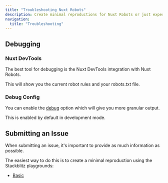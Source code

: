 ```yaml
---
title: "Troubleshooting Nuxt Robots"
description: Create minimal reproductions for Nuxt Robots or just experiment with the module.
navigation:
  title: "Troubleshooting"
---
```


## Debugging

### Nuxt DevTools

The best tool for debugging is the Nuxt DevTools integration with Nuxt Robots.

This will show you the current robot rules and your robots.txt file.

### Debug Config

You can enable the [debug](/docs/robots/api/config#debug) option which will give you more granular output.

This is enabled by default in development mode.

## Submitting an Issue

When submitting an issue, it's important to provide as much information as possible.

The easiest way to do this is to create a minimal reproduction using the Stackblitz playgrounds:

- [Basic](https://stackblitz.com/edit/nuxt-starter-zycxux?file=public%2F_robots.txt)
